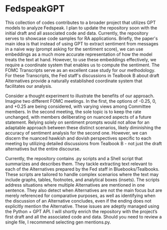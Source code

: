 # FedspeakGPT
This collection of codes contributes to a broader project that utilizes GPT models to analyze Fedspeak. I plan to update the repository soon with the initial draft and all associated code and data. Currently, the repository serves to showcase code samples for RA applications. Briefly, the paper's main idea is that instead of using GPT to extract sentiment from messages in a naive way (prompt asking for the sentiment score), we can use embeddings as a much more accurate representation of how the model treats the text at hand. However, to use these embeddings effectively, we require a coordinate system that enables us to compute the sentiment. The FOMC Transcripts serve as an excellent case study for our methodology. For these Transcripts, the Fed staff's discussions in Tealbook B about draft Alternatives provide a naturally established coordinate system that facilitates our analysis.

Consider a thought experiment to illustrate the benefits of our approach. Imagine two different FOMC meetings. In the first, the options of -0.25, 0, and +0.25 are being considered, with varying views among Committee members. In the second meeting, the sole topic is to keep the rate unchanged, with members deliberating on nuanced aspects of a future statement. Relying solely on sentiment prompts would not allow for an adaptable approach between these distinct scenarios, likely diminishing the accuracy of sentiment analysis for the second one. However, we can discern the nuanced hawkish and dovish perspectives specific to each meeting by utilizing detailed discussions from Tealbook B - not just the draft alternatives but the entire discourse.

Currently, the repository contains .py scripts and a Shell script that summarizes and describes them. They tackle extracting text relevant to each of the Alternatives prepared by the Fed staff in Bluebooks/Tealbooks. These scripts are tailored to handle complex scenarios where the text may include graphs, tables, footnotes, and analytical boxes (insets). The scripts address situations where multiple Alternatives are mentioned in one sentence. They also detect when Alternatives are not the main focus but are merely referenced for comparative purposes, as well as identifying when the discussion of an Alternative concludes, even if the ending does not explicitly mention the Alternative. These issues are adeptly managed using the Python + GPT API. I will shortly enrich the repository with the project’s first draft and all the associated code and data. Should you need to review a single file, I recommend selecting gen mentions.py.

